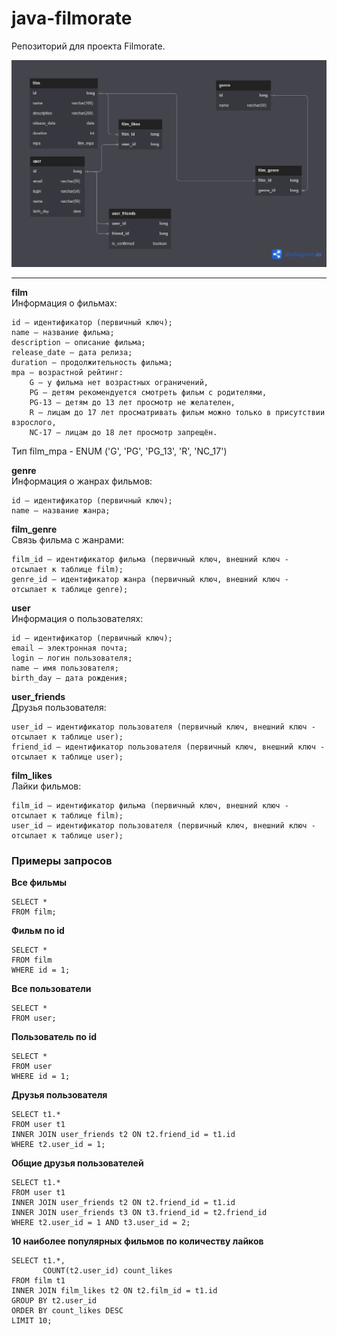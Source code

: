 # java-filmorate
Репозиторий для проекта Filmorate.  
  
<img src="db_scheme.png">  
  
------  
**film**  
Информация о фильмах:  
  
    id — идентификатор (первичный ключ);
    name — название фильма;
    description — описание фильма;
    release_date — дата релиза;
    duration — продолжительность фильма;
    mpa — возрастной рейтинг:
        G — у фильма нет возрастных ограничений,
        PG — детям рекомендуется смотреть фильм с родителями,
        PG-13 — детям до 13 лет просмотр не желателен,
        R — лицам до 17 лет просматривать фильм можно только в присутствии взрослого,
        NC-17 — лицам до 18 лет просмотр запрещён.

Тип film_mpa - ENUM ('G', 'PG', 'PG_13', 'R', 'NC_17')  

**genre**  
Информация о жанрах фильмов:

    id — идентификатор (первичный ключ);
    name — название жанра;

**film_genre**  
Связь фильма с жанрами:

    film_id — идентификатор фильма (первичный ключ, внешний ключ - отсылает к таблице film);
    genre_id — идентификатор жанра (первичный ключ, внешний ключ - отсылает к таблице genre);
 
**user**  
Информация о пользователях: 
  
    id — идентификатор (первичный ключ);
    email — электронная почта;
    login — логин пользователя;
    name — имя пользователя;
    birth_day — дата рождения; 

**user_friends**  
Друзья пользователя: 
  
    user_id — идентификатор пользователя (первичный ключ, внешний ключ - отсылает к таблице user);
    friend_id — идентификатор пользователя (первичный ключ, внешний ключ - отсылает к таблице user);

**film_likes**  
Лайки фильмов: 
  
    film_id — идентификатор фильма (первичный ключ, внешний ключ - отсылает к таблице film);
    user_id — идентификатор пользователя (первичный ключ, внешний ключ - отсылает к таблице user);

### Примеры запросов  
**Все фильмы**
```roomsql
SELECT * 
FROM film;
```

**Фильм по id**
```roomsql
SELECT * 
FROM film
WHERE id = 1;
```

**Все пользователи**
```roomsql
SELECT * 
FROM user;
```

**Пользователь по id**
```roomsql
SELECT * 
FROM user
WHERE id = 1;
```

**Друзья пользователя**
```roomsql
SELECT t1.* 
FROM user t1
INNER JOIN user_friends t2 ON t2.friend_id = t1.id
WHERE t2.user_id = 1;
```

**Общие друзья пользователей**
```roomsql
SELECT t1.* 
FROM user t1
INNER JOIN user_friends t2 ON t2.friend_id = t1.id
INNER JOIN user_friends t3 ON t3.friend_id = t2.friend_id
WHERE t2.user_id = 1 AND t3.user_id = 2;
```

**10 наиболее популярных фильмов по количеству лайков**
```roomsql
SELECT t1.*,
       COUNT(t2.user_id) count_likes
FROM film t1
INNER JOIN film_likes t2 ON t2.film_id = t1.id
GROUP BY t2.user_id
ORDER BY count_likes DESC
LIMIT 10;
```